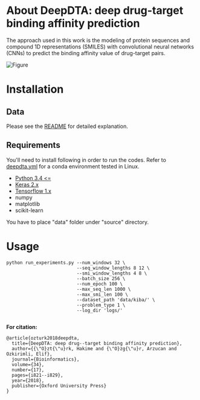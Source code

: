 # About DeepDTA: deep drug-target binding affinity prediction

The approach used in this work is the modeling of protein sequences and compound 1D representations (SMILES) with convolutional neural networks (CNNs) to predict the binding affinity value of drug-target pairs.

![Figure](https://github.com/hkmztrk/DeepDTA/blob/master/docs/figures/deepdta.PNG)
# Installation

## Data

Please see the [README](https://github.com/hkmztrk/DeepDTA/blob/master/data/README.md) for detailed explanation.

## Requirements

You'll need to install following in order to run the codes. Refer to [deepdta.yml](https://github.com/hkmztrk/DeepDTA/blob/master/deepdta.yml) for a conda environment tested in Linux. 

*  [Python 3.4 <=](https://www.python.org/downloads/)
*  [Keras 2.x](https://pypi.org/project/Keras/)
*  [Tensorflow 1.x](https://www.tensorflow.org/install/)
*  numpy
*  matplotlib
*  scikit-learn



You have to place "data" folder under "source" directory. 

# Usage
```
python run_experiments.py --num_windows 32 \
                          --seq_window_lengths 8 12 \
                          --smi_window_lengths 4 8 \
                          --batch_size 256 \
                          --num_epoch 100 \
                          --max_seq_len 1000 \
                          --max_smi_len 100 \
                          --dataset_path 'data/kiba/' \
                          --problem_type 1 \
                          --log_dir 'logs/'


```





**For citation:**

```
@article{ozturk2018deepdta,
  title={DeepDTA: deep drug--target binding affinity prediction},
  author={{\"O}zt{\"u}rk, Hakime and {\"O}zg{\"u}r, Arzucan and Ozkirimli, Elif},
  journal={Bioinformatics},
  volume={34},
  number={17},
  pages={i821--i829},
  year={2018},
  publisher={Oxford University Press}
}
```
